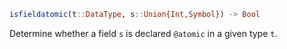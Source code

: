 ```julia
isfieldatomic(t::DataType, s::Union{Int,Symbol}) -> Bool
```

Determine whether a field `s` is declared `@atomic` in a given type `t`.
